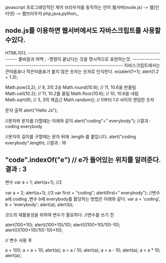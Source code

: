 javascript
프로그래밍적인 제어
브라우저를 동작하는 언어
웹서버(node.js)       -> 웹(인터넷) ->      웹브라우저
php,java,python,,

node.js를 이용하면 웹서버에서도 자바스크립트를 사용할수있다.
--------------------------------------------------------------------------
<!DOCTYPE html>
<html>
    <head>
        <meta charset="utf-8"/>
    </head>
    <body>
        <script>
            alert('Hello world');  //자바스크립트 부분 나머지는
        </script>                      HTML이다.
    </body>
</html>
 ------------------------------------------------------------------------
줄바꿈과 여백
; -명령이 끝났다는 것을 명시적으로 표현하는것.
-------------------------------------------------------------------------
자바스크립트에서는 큰따옴표나 작은따옴표가 붙지 않은 숫자는 숫자로 인식한다.
ex)alert(1+1);  
    alert(1.2 + 1.3); 

Math.pow(3,2);       // 9,   3의 2승 
Math.round(10.6);    // 11,  10.6을 반올림
Math.ceil(10.2);     // 11,  10.2를 올림
Math.floor(10.6);    // 10,  10.6을 내림
Math.sqrt(9);        // 3,   3의 제곱근
Math.random();       // 0부터 1.0 사이의 랜덤한 숫자

문자 출력
alert("Hello Js");

//문자와 문자를 더할떄는 아래와 같이
alert("coding"+" everybody");
//결과 : coding everybody

//문자의 길이를 구할때는 문자 뒤에 .length 를 붙입니다.
alert("coding everybody".length);
//결과 : 16

"code".indexOf("e") // e가 들어있는 위치를 알려준다.
결과 : 3
--------------------------------------------------------------------
변수
var a = 1;
alert(a+1);  //2
 
var a = 2;
alert(a+1);  //3
var first = "coding";
alert(first+" everybody");
//변수 a에 coding ,변수 b에 everybody를 활당하는 방법은 아래와 같다.
var a = 'coding', b = 'everybody';
alert(a);
alert(b);

코드의 재활용성을 위하여 변수가 필요하다.
//변수를 쓰기 전

alert(100+10);
alert((100+10)/10);
alert(((100+10)/10)-10);
alert((((100+10)/10)-10)*10);

// 변수 사용 후

a = 100;
a = a + 10;
alert(a);
a = a / 10;
alert(a);
a = a - 10;
alert(a);
a = a * 10;      
alert(a);
